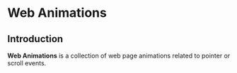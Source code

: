 # Web Animations

## Introduction

**Web Animations** is a collection of web page animations related to pointer or scroll events.
